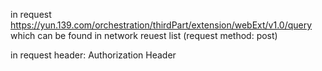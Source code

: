 in request https://yun.139.com/orchestration/thirdPart/extension/webExt/v1.0/query
which can be found in network reuest list (request method: post)

in request header: Authorization Header

